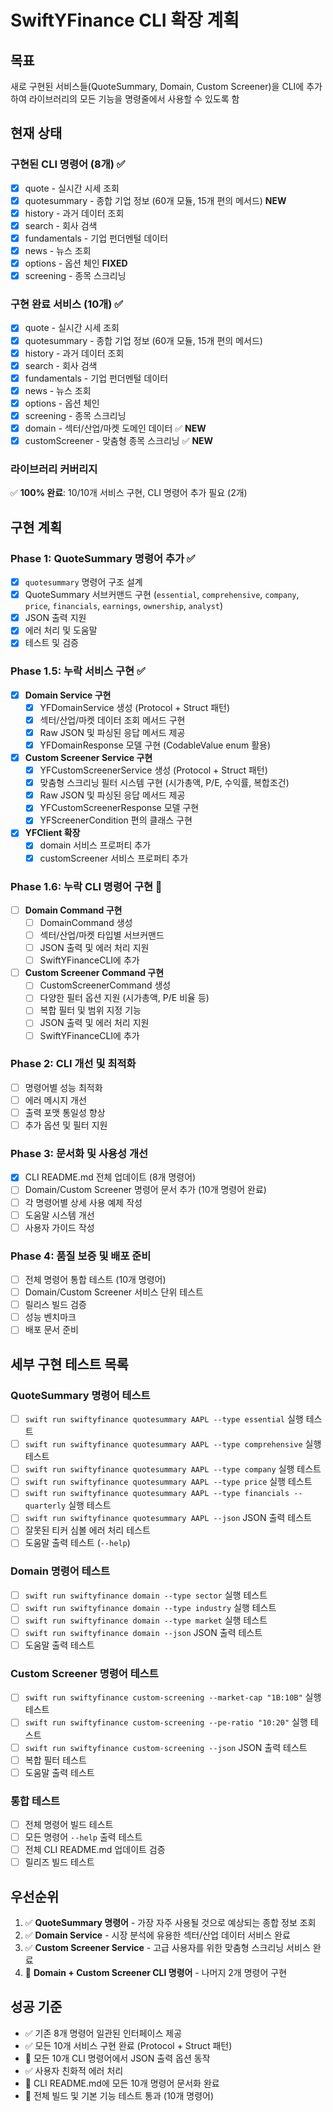 # SwiftYFinance CLI 확장 계획

## 목표
새로 구현된 서비스들(QuoteSummary, Domain, Custom Screener)을 CLI에 추가하여 라이브러리의 모든 기능을 명령줄에서 사용할 수 있도록 함

## 현재 상태
### 구현된 CLI 명령어 (8개) ✅
- [x] quote - 실시간 시세 조회
- [x] quotesummary - 종합 기업 정보 (60개 모듈, 15개 편의 메서드) **NEW**
- [x] history - 과거 데이터 조회  
- [x] search - 회사 검색
- [x] fundamentals - 기업 펀더멘털 데이터
- [x] news - 뉴스 조회
- [x] options - 옵션 체인 **FIXED**
- [x] screening - 종목 스크리닝

### 구현 완료 서비스 (10개) ✅
- [x] quote - 실시간 시세 조회
- [x] quotesummary - 종합 기업 정보 (60개 모듈, 15개 편의 메서드)
- [x] history - 과거 데이터 조회  
- [x] search - 회사 검색
- [x] fundamentals - 기업 펀더멘털 데이터
- [x] news - 뉴스 조회
- [x] options - 옵션 체인
- [x] screening - 종목 스크리닝
- [x] domain - 섹터/산업/마켓 도메인 데이터 ✅ **NEW**
- [x] customScreener - 맞춤형 종목 스크리닝 ✅ **NEW**

### 라이브러리 커버리지
✅ **100% 완료**: 10/10개 서비스 구현, CLI 명령어 추가 필요 (2개)

## 구현 계획

### Phase 1: QuoteSummary 명령어 추가 ✅
- [x] `quotesummary` 명령어 구조 설계
- [x] QuoteSummary 서브커맨드 구현 (`essential`, `comprehensive`, `company`, `price`, `financials`, `earnings`, `ownership`, `analyst`)
- [x] JSON 출력 지원
- [x] 에러 처리 및 도움말
- [x] 테스트 및 검증

### Phase 1.5: 누락 서비스 구현 ✅
- [x] **Domain Service 구현**
  - [x] YFDomainService 생성 (Protocol + Struct 패턴)
  - [x] 섹터/산업/마켓 데이터 조회 메서드 구현
  - [x] Raw JSON 및 파싱된 응답 메서드 제공
  - [x] YFDomainResponse 모델 구현 (CodableValue enum 활용)
- [x] **Custom Screener Service 구현**
  - [x] YFCustomScreenerService 생성 (Protocol + Struct 패턴)
  - [x] 맞춤형 스크리닝 필터 시스템 구현 (시가총액, P/E, 수익률, 복합조건)
  - [x] Raw JSON 및 파싱된 응답 메서드 제공
  - [x] YFCustomScreenerResponse 모델 구현
  - [x] YFScreenerCondition 편의 클래스 구현
- [x] **YFClient 확장**
  - [x] domain 서비스 프로퍼티 추가
  - [x] customScreener 서비스 프로퍼티 추가

### Phase 1.6: 누락 CLI 명령어 구현 🔄
- [ ] **Domain Command 구현**
  - [ ] DomainCommand 생성
  - [ ] 섹터/산업/마켓 타입별 서브커맨드
  - [ ] JSON 출력 및 에러 처리 지원
  - [ ] SwiftYFinanceCLI에 추가
- [ ] **Custom Screener Command 구현**
  - [ ] CustomScreenerCommand 생성
  - [ ] 다양한 필터 옵션 지원 (시가총액, P/E 비율 등)
  - [ ] 복합 필터 및 범위 지정 기능
  - [ ] JSON 출력 및 에러 처리 지원
  - [ ] SwiftYFinanceCLI에 추가

### Phase 2: CLI 개선 및 최적화
- [ ] 명령어별 성능 최적화
- [ ] 에러 메시지 개선
- [ ] 출력 포맷 통일성 향상
- [ ] 추가 옵션 및 필터 지원

### Phase 3: 문서화 및 사용성 개선
- [x] CLI README.md 전체 업데이트 (8개 명령어)
- [ ] Domain/Custom Screener 명령어 문서 추가 (10개 명령어 완료)
- [ ] 각 명령어별 상세 사용 예제 작성
- [ ] 도움말 시스템 개선
- [ ] 사용자 가이드 작성

### Phase 4: 품질 보증 및 배포 준비
- [ ] 전체 명령어 통합 테스트 (10개 명령어)
- [ ] Domain/Custom Screener 서비스 단위 테스트
- [ ] 릴리스 빌드 검증
- [ ] 성능 벤치마크
- [ ] 배포 문서 준비

## 세부 구현 테스트 목록

### QuoteSummary 명령어 테스트
- [ ] `swift run swiftyfinance quotesummary AAPL --type essential` 실행 테스트
- [ ] `swift run swiftyfinance quotesummary AAPL --type comprehensive` 실행 테스트  
- [ ] `swift run swiftyfinance quotesummary AAPL --type company` 실행 테스트
- [ ] `swift run swiftyfinance quotesummary AAPL --type price` 실행 테스트
- [ ] `swift run swiftyfinance quotesummary AAPL --type financials --quarterly` 실행 테스트
- [ ] `swift run swiftyfinance quotesummary AAPL --json` JSON 출력 테스트
- [ ] 잘못된 티커 심볼 에러 처리 테스트
- [ ] 도움말 출력 테스트 (`--help`)

### Domain 명령어 테스트
- [ ] `swift run swiftyfinance domain --type sector` 실행 테스트
- [ ] `swift run swiftyfinance domain --type industry` 실행 테스트
- [ ] `swift run swiftyfinance domain --type market` 실행 테스트
- [ ] `swift run swiftyfinance domain --json` JSON 출력 테스트
- [ ] 도움말 출력 테스트

### Custom Screener 명령어 테스트
- [ ] `swift run swiftyfinance custom-screening --market-cap "1B:10B"` 실행 테스트
- [ ] `swift run swiftyfinance custom-screening --pe-ratio "10:20"` 실행 테스트
- [ ] `swift run swiftyfinance custom-screening --json` JSON 출력 테스트
- [ ] 복합 필터 테스트
- [ ] 도움말 출력 테스트

### 통합 테스트
- [ ] 전체 명령어 빌드 테스트
- [ ] 모든 명령어 `--help` 출력 테스트
- [ ] 전체 CLI README.md 업데이트 검증
- [ ] 릴리즈 빌드 테스트

## 우선순위
1. ✅ **QuoteSummary 명령어** - 가장 자주 사용될 것으로 예상되는 종합 정보 조회
2. ✅ **Domain Service** - 시장 분석에 유용한 섹터/산업 데이터 서비스 완료
3. ✅ **Custom Screener Service** - 고급 사용자를 위한 맞춤형 스크리닝 서비스 완료
4. 🔄 **Domain + Custom Screener CLI 명령어** - 나머지 2개 명령어 구현

## 성공 기준
- ✅ 기존 8개 명령어 일관된 인터페이스 제공
- ✅ 모든 10개 서비스 구현 완료 (Protocol + Struct 패턴)
- 🔄 모든 10개 CLI 명령어에서 JSON 출력 옵션 동작
- ✅ 사용자 친화적 에러 처리
- 🔄 CLI README.md에 모든 10개 명령어 문서화 완료
- 🔄 전체 빌드 및 기본 기능 테스트 통과 (10개 명령어)